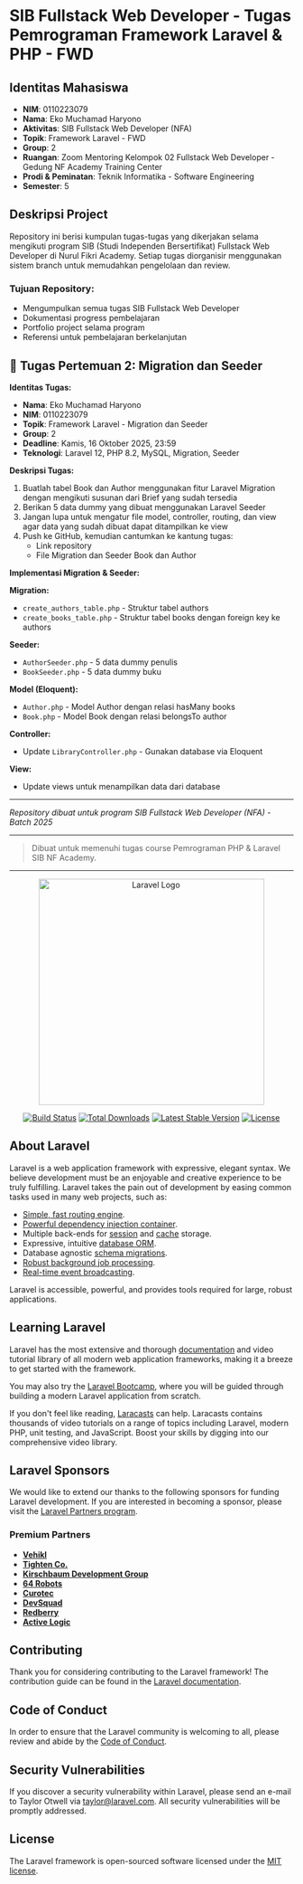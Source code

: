 # SIB Fullstack Web Developer - Tugas Pemrograman Framework Laravel & PHP - FWD

## Identitas Mahasiswa
- **NIM**: 0110223079
- **Nama**: Eko Muchamad Haryono
- **Aktivitas**: SIB Fullstack Web Developer (NFA)
- **Topik**: Framework Laravel - FWD
- **Group**: 2
- **Ruangan**: Zoom Mentoring Kelompok 02 Fullstack Web Developer - Gedung NF Academy Training Center
- **Prodi & Peminatan**: Teknik Informatika - Software Engineering
- **Semester**: 5

## Deskripsi Project
Repository ini berisi kumpulan tugas-tugas yang dikerjakan selama mengikuti program SIB (Studi Independen Bersertifikat) Fullstack Web Developer di Nurul Fikri Academy. Setiap tugas diorganisir menggunakan sistem branch untuk memudahkan pengelolaan dan review.

### Tujuan Repository:
- Mengumpulkan semua tugas SIB Fullstack Web Developer
- Dokumentasi progress pembelajaran
- Portfolio project selama program
- Referensi untuk pembelajaran berkelanjutan

## 🎯 Tugas Pertemuan 2: Migration dan Seeder

**Identitas Tugas:**

- **Nama**: Eko Muchamad Haryono
- **NIM**: 0110223079
- **Topik**: Framework Laravel - Migration dan Seeder
- **Group**: 2
- **Deadline**: Kamis, 16 Oktober 2025, 23:59
- **Teknologi**: Laravel 12, PHP 8.2, MySQL, Migration, Seeder

**Deskripsi Tugas:**

1. Buatlah tabel Book dan Author menggunakan fitur Laravel Migration dengan mengikuti susunan dari Brief yang sudah tersedia
2. Berikan 5 data dummy yang dibuat menggunakan Laravel Seeder
3. Jangan lupa untuk mengatur file model, controller, routing, dan view agar data yang sudah dibuat dapat ditampilkan ke view
4. Push ke GitHub, kemudian cantumkan ke kantung tugas:
   - Link repository
   - File Migration dan Seeder Book dan Author

**Implementasi Migration & Seeder:**

**Migration:**
- `create_authors_table.php` - Struktur tabel authors
- `create_books_table.php` - Struktur tabel books dengan foreign key ke authors

**Seeder:**
- `AuthorSeeder.php` - 5 data dummy penulis
- `BookSeeder.php` - 5 data dummy buku

**Model (Eloquent):**
- `Author.php` - Model Author dengan relasi hasMany books
- `Book.php` - Model Book dengan relasi belongsTo author

**Controller:**
- Update `LibraryController.php` - Gunakan database via Eloquent

**View:**
- Update views untuk menampilkan data dari database

---
*Repository dibuat untuk program SIB Fullstack Web Developer (NFA) - Batch 2025*

---

> Dibuat untuk memenuhi tugas course Pemrograman PHP & Laravel  SIB NF Academy.


---

<p align="center"><a href="https://laravel.com" target="_blank"><img src="https://raw.githubusercontent.com/laravel/art/master/logo-lockup/5%20SVG/2%20CMYK/1%20Full%20Color/laravel-logolockup-cmyk-red.svg" width="400" alt="Laravel Logo"></a></p>

<p align="center">
<a href="https://github.com/laravel/framework/actions"><img src="https://github.com/laravel/framework/workflows/tests/badge.svg" alt="Build Status"></a>
<a href="https://packagist.org/packages/laravel/framework"><img src="https://img.shields.io/packagist/dt/laravel/framework" alt="Total Downloads"></a>
<a href="https://packagist.org/packages/laravel/framework"><img src="https://img.shields.io/packagist/v/laravel/framework" alt="Latest Stable Version"></a>
<a href="https://packagist.org/packages/laravel/framework"><img src="https://img.shields.io/packagist/l/laravel/framework" alt="License"></a>
</p>

## About Laravel

Laravel is a web application framework with expressive, elegant syntax. We believe development must be an enjoyable and creative experience to be truly fulfilling. Laravel takes the pain out of development by easing common tasks used in many web projects, such as:

- [Simple, fast routing engine](https://laravel.com/docs/routing).
- [Powerful dependency injection container](https://laravel.com/docs/container).
- Multiple back-ends for [session](https://laravel.com/docs/session) and [cache](https://laravel.com/docs/cache) storage.
- Expressive, intuitive [database ORM](https://laravel.com/docs/eloquent).
- Database agnostic [schema migrations](https://laravel.com/docs/migrations).
- [Robust background job processing](https://laravel.com/docs/queues).
- [Real-time event broadcasting](https://laravel.com/docs/broadcasting).

Laravel is accessible, powerful, and provides tools required for large, robust applications.

## Learning Laravel

Laravel has the most extensive and thorough [documentation](https://laravel.com/docs) and video tutorial library of all modern web application frameworks, making it a breeze to get started with the framework.

You may also try the [Laravel Bootcamp](https://bootcamp.laravel.com), where you will be guided through building a modern Laravel application from scratch.

If you don't feel like reading, [Laracasts](https://laracasts.com) can help. Laracasts contains thousands of video tutorials on a range of topics including Laravel, modern PHP, unit testing, and JavaScript. Boost your skills by digging into our comprehensive video library.

## Laravel Sponsors

We would like to extend our thanks to the following sponsors for funding Laravel development. If you are interested in becoming a sponsor, please visit the [Laravel Partners program](https://partners.laravel.com).

### Premium Partners

- **[Vehikl](https://vehikl.com)**
- **[Tighten Co.](https://tighten.co)**
- **[Kirschbaum Development Group](https://kirschbaumdevelopment.com)**
- **[64 Robots](https://64robots.com)**
- **[Curotec](https://www.curotec.com/services/technologies/laravel)**
- **[DevSquad](https://devsquad.com/hire-laravel-developers)**
- **[Redberry](https://redberry.international/laravel-development)**
- **[Active Logic](https://activelogic.com)**

## Contributing

Thank you for considering contributing to the Laravel framework! The contribution guide can be found in the [Laravel documentation](https://laravel.com/docs/contributions).

## Code of Conduct

In order to ensure that the Laravel community is welcoming to all, please review and abide by the [Code of Conduct](https://laravel.com/docs/contributions#code-of-conduct).

## Security Vulnerabilities

If you discover a security vulnerability within Laravel, please send an e-mail to Taylor Otwell via [taylor@laravel.com](mailto:taylor@laravel.com). All security vulnerabilities will be promptly addressed.

## License

The Laravel framework is open-sourced software licensed under the [MIT license](https://opensource.org/licenses/MIT).
